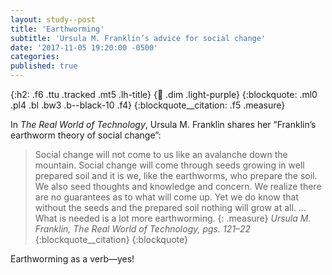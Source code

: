 ```yaml
---
layout: study--post
title: 'Earthworming'
subtitle: 'Ursula M. Franklin’s advice for social change'
date: '2017-11-05 19:20:00 -0500'
categories:
published: true
---
```


{:h2: .f6 .ttu .tracked .mt5 .lh-title}
{:link: .dim .light-purple}
{:blockquote: .ml0 .pl4 .bl .bw3 .b--black-10 .f4}
{:blockquote__citation: .f5 .measure}

In *The Real World of Technology*, Ursula M. Franklin shares her “Franklin’s earthworm theory of social change”:

> Social change will not come to us like an avalanche down the mountain. Social change will come through seeds growing in well prepared soil and it is we, like the earthworms, who prepare the soil. We also seed thoughts and knowledge and concern. We realize there are no guarantees as to what will come up. Yet we do know that without the seeds and the prepared soil nothing will grow at all. … What is needed is a lot more earthworming.
> {: .measure}
> <cite>Ursula M. Franklin, *The Real World of Technology*, pgs. 121–22</cite>
> {:blockquote__citation}
{:blockquote}

Earthworming as a verb—yes!
